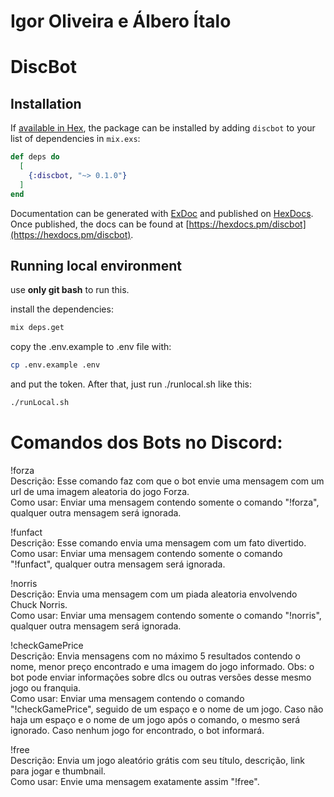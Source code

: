 # Igor Oliveira e Álbero Ítalo

# DiscBot

## Installation

If [available in Hex](https://hex.pm/docs/publish), the package can be installed
by adding `discbot` to your list of dependencies in `mix.exs`:

```elixir
def deps do
  [
    {:discbot, "~> 0.1.0"}
  ]
end
```

Documentation can be generated with [ExDoc](https://github.com/elixir-lang/ex_doc)
and published on [HexDocs](https://hexdocs.pm). Once published, the docs can
be found at [https://hexdocs.pm/discbot](https://hexdocs.pm/discbot).

## Running local environment

use **only git bash** to run this.

install the dependencies:

```bash
mix deps.get
```

copy the .env.example to .env file with:

```bash
cp .env.example .env
```

and put the token. After that, just run ./runlocal.sh like this:

```bash
./runLocal.sh
```

# Comandos dos Bots no Discord:

!forza\
Descrição: Esse comando faz com que o bot envie uma mensagem com um url de uma imagem aleatoria do jogo Forza.\
Como usar: Enviar uma mensagem contendo somente o comando "!forza", qualquer outra mensagem será ignorada.

!funfact\
Descrição: Esse comando envia uma mensagem com um fato divertido.\
Como usar: Enviar uma mensagem contendo somente o comando "!funfact", qualquer outra mensagem será ignorada.

!norris\
Descrição: Envia uma mensagem com um piada aleatoria envolvendo Chuck Norris.\
Como usar: Enviar uma mensagem contendo somente o comando "!norris", qualquer outra mensagem será ignorada.

!checkGamePrice\
Descrição: Envia mensagens com no máximo 5 resultados contendo o nome, menor preço encontrado e uma imagem do jogo informado. Obs: o bot pode enviar informações sobre dlcs ou outras versões desse mesmo jogo ou franquia.\
Como usar: Enviar uma mensagem contendo o comando "!checkGamePrice", seguido de um espaço e o nome de um jogo. Caso não haja um espaço e o nome de um jogo após o comando, o mesmo será ignorado. Caso nenhum jogo for encontrado, o bot informará.

!free\
Descrição: Envia um jogo aleatório grátis com seu título, descrição, link para jogar e thumbnail.\
Como usar: Envie uma mensagem exatamente assim "!free".